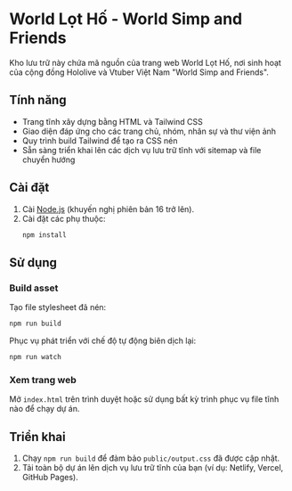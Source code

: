 # World Lọt Hố - World Simp and Friends

Kho lưu trữ này chứa mã nguồn của trang web World Lọt Hố, nơi sinh hoạt của cộng đồng Hololive và Vtuber Việt Nam "World Simp and Friends".

## Tính năng

- Trang tĩnh xây dựng bằng HTML và Tailwind CSS
- Giao diện đáp ứng cho các trang chủ, nhóm, nhân sự và thư viện ảnh
- Quy trình build Tailwind để tạo ra CSS nén
- Sẵn sàng triển khai lên các dịch vụ lưu trữ tĩnh với sitemap và file chuyển hướng

## Cài đặt

1. Cài [Node.js](https://nodejs.org/) (khuyến nghị phiên bản 16 trở lên).
2. Cài đặt các phụ thuộc:
   ```bash
   npm install
   ```

## Sử dụng

### Build asset

Tạo file stylesheet đã nén:

```bash
npm run build
```

Phục vụ phát triển với chế độ tự động biên dịch lại:

```bash
npm run watch
```

### Xem trang web

Mở `index.html` trên trình duyệt hoặc sử dụng bất kỳ trình phục vụ file tĩnh nào để chạy dự án.

## Triển khai

1. Chạy `npm run build` để đảm bảo `public/output.css` đã được cập nhật.
2. Tải toàn bộ dự án lên dịch vụ lưu trữ tĩnh của bạn (ví dụ: Netlify, Vercel, GitHub Pages).

